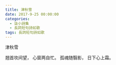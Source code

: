 ```yaml
---
title: 津秋雪
date: 2017-9-25 00:00:00
categories:
  - 柒小詩集
  - 長詞短句詩如歌
tags: 長詞短句詩如歌
---
```


津秋雪

翘首坎间望，
心窗两自忙。 
孤魂随翳影，
日下心上霜。
